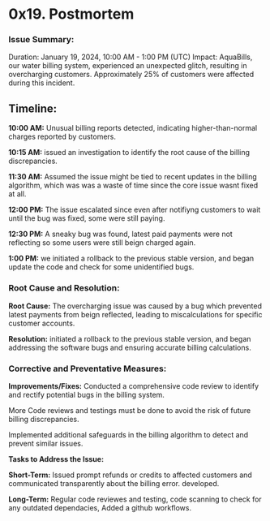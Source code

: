 # 0x19. Postmortem

### Issue Summary:

Duration: January 19, 2024, 10:00 AM - 1:00 PM (UTC)
Impact: AquaBills, our water billing system, experienced an unexpected glitch, resulting in overcharging customers. Approximately 25% of customers were affected during this incident.

## Timeline:

**10:00 AM:** Unusual billing reports detected, indicating higher-than-normal charges reported by customers.

**10:15 AM:** issued an investigation to identify the root cause of the billing discrepancies.

**11:30 AM:** Assumed the issue might be tied to recent updates in the billing algorithm, which was was a waste of time since the core issue wasnt fixed at all.

**12:00 PM:** The issue escalated since even after notifiyng customers to wait until the bug was fixed, some were still paying.

**12:30 PM:** A sneaky bug was found, latest paid payments were not reflecting so some users were still beign charged again.

**1:00 PM:** we initiated a rollback to the previous stable version, and began update the code and check for some unidentified bugs.

### Root Cause and Resolution:

**Root Cause:** The overcharging issue was caused by a bug which prevented latest payments from beign reflected, leading to miscalculations for specific customer accounts.

**Resolution:** initiated a rollback to the previous stable version, and began addressing the software bugs and ensuring accurate billing calculations.

### **Corrective and Preventative Measures:**

**Improvements/Fixes:**
Conducted a comprehensive code review to identify and rectify potential bugs in the billing system.

More Code reviews and testings must be done to avoid the risk of future billing discrepancies.

Implemented additional safeguards in the billing algorithm to detect and prevent similar issues.

**Tasks to Address the Issue:**

**Short-Term:**
Issued prompt refunds or credits to affected customers and communicated transparently about the billing error.
developed.

**Long-Term:** Regular code reviewes and testing,
code scanning to check for any outdated dependacies, Added a github workflows.
